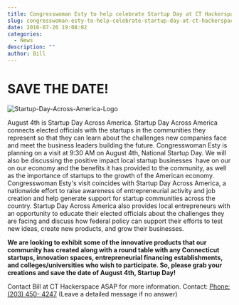 ```yaml
---
title: Congresswoman Esty to help celebrate Startup Day at CT Hackerspace August 4th.
slug: congresswoman-esty-to-help-celebrate-startup-day-at-ct-hackerspace-august-4th
date: 2016-07-26 19:08:02
categories:
  - News
description: ""
author: Bill
---
```


# SAVE THE DATE!

![Startup-Day-Across-America-Logo](/uploads/2016/07/Startup-Day-Across-America-Logo-150x150.jpg)

August 4th is Startup Day Across America. Startup Day Across America connects elected officials with the startups in the communities they represent so that they can learn about the challenges new companies face and meet the business leaders building the future. Congresswoman Esty is planning on a visit at 9:30 AM on August 4th, National Startup Day. We will also be discussing the positive impact local startup businesses  have on our on our economy and the benefits it has provided to the community, as well as the importance of startups to the growth of the American economy. Congresswoman Esty's visit coincides with Startup Day Across America, a nationwide effort to raise awareness of entrepreneurial activity and job creation and help generate support for startup communities across the country. Startup Day Across America also provides local entrepreneurs with an opportunity to educate their elected officials about the challenges they are facing and discuss how federal policy can support their efforts to test new ideas, create new products, and grow their businesses.

**We are looking to exhibit some of the innovative products that our community has created along with a round table with any Connecticut startups, innovation spaces, entrepreneurial financing establishments, and colleges/universities who wish to participate. So, please grab your creations and save the date of August 4th, Startup Day!**

Contact Bill at CT Hackerspace ASAP for more information. Contact: <a href="mailto:Contact.CTHackerspace@gmail.com"></a> <a href="tel:+12034504247">Phone: (203) 450- 4247</a> (Leave a detailed message if no answer)
